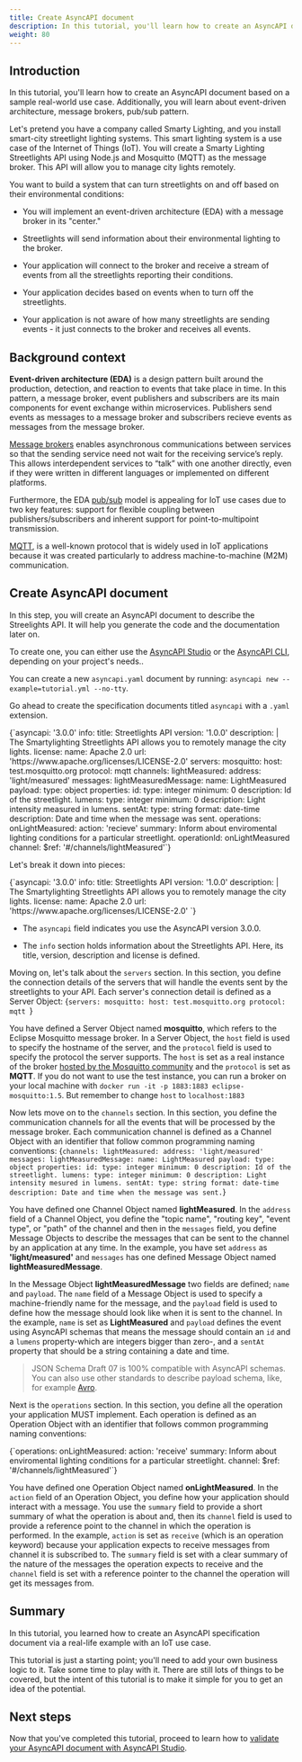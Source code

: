 ```yaml
---
title: Create AsyncAPI document
description: In this tutorial, you'll learn how to create an AsyncAPI document.
weight: 80
---
```


## Introduction

In this tutorial, you'll learn how to create an AsyncAPI document based on a sample real-world use case. Additionally, you will learn about event-driven architecture, message brokers, pub/sub pattern.

Let's pretend you have a company called Smarty Lighting, and you install smart-city streetlight lighting systems. This smart lighting system is a use case of the Internet of Things (IoT). You will create a Smarty Lighting Streetlights API using Node.js and Mosquitto (MQTT) as the message broker. This API will allow you to manage city lights remotely.

You want to build a system that can turn streetlights on and off based on their environmental conditions:

- You will implement an event-driven architecture (EDA) with a message broker in its "center."

- Streetlights will send information about their environmental lighting to the broker.

- Your application will connect to the broker and receive a stream of events from all the streetlights reporting their conditions.

- Your application decides based on events when to turn off the streetlights.

- Your application is not aware of how many streetlights are sending events - it just connects to the broker and receives all events.


## Background context

**Event-driven architecture (EDA)** is a design pattern built around the production, detection, and reaction to events that take place in time. In this pattern, a message broker, event publishers and subscribers are its main components for event exchange within microservices. Publishers send events as messages to a message broker and subscribers recieve events as messages from the message broker.

[Message brokers](/docs/tutorials/getting-started/event-driven-architectures#message-broker) enables asynchronous communications between services so that the sending service need not wait for the receiving service’s reply. This allows interdependent services to “talk” with one another directly, even if they were written in different languages or implemented on different platforms.

Furthermore, the EDA [pub/sub](/docs/tutorials/getting-started/event-driven-architectures#publishersubscriber) model is appealing for IoT use cases due to two key features: support for flexible coupling between publishers/subscribers and inherent support for point-to-multipoint transmission.

[MQTT](https://mqtt.org/), is a well-known protocol that is widely used in IoT applications because it was created particularly to address machine-to-machine (M2M) communication.

## Create AsyncAPI document

In this step, you will create an AsyncAPI document to describe the Streelights API. It will help you generate the code and the documentation later on.

To create one, you can either use the [AsyncAPI Studio](https://studio.asyncapi.com) or the [AsyncAPI CLI](https://github.com/asyncapi/cli), depending on your project's needs..

<Remember>

You can create a new `asyncapi.yaml` document by running:
`asyncapi new --example=tutorial.yml --no-tty`.

</Remember>

Go ahead to create the specification documents titled `asyncapi` with a `.yaml` extension.

<CodeBlock>
{`asyncapi: '3.0.0'
info:
  title: Streetlights API
  version: '1.0.0'
  description: |
    The Smartylighting Streetlights API allows you
    to remotely manage the city lights.
  license:
    name: Apache 2.0
    url: 'https://www.apache.org/licenses/LICENSE-2.0'
servers:
  mosquitto:
    host: test.mosquitto.org
    protocol: mqtt
channels:
  lightMeasured:
  	address: 'light/measured'
	messages:
		lightMeasuredMessage:
			name: LightMeasured
			payload:
				type: object
				properties:
					id:
						type: integer
						minimum: 0
						description: Id of the streetlight.
					lumens:
						type: integer
						minimum: 0
						description: Light intensity measured in lumens.
					sentAt:
						type: string
						format: date-time
						description: Date and time when the message was sent.
operations:
	onLightMeasured:
		action: 'recieve'
		summary: Inform about enviromental lighting conditions for a particular streetlight.
		operationId: onLightMeasured
		channel:
			$ref: '#/channels/lightMeasured'`}
</CodeBlock>

Let's break it down into pieces:

<CodeBlock>
{`asyncapi: '3.0.0'
info:
  title: Streetlights API
  version: '1.0.0'
  description: |
    The Smartylighting Streetlights API allows you
    to remotely manage the city lights.
  license:
    name: Apache 2.0
    url: 'https://www.apache.org/licenses/LICENSE-2.0'
`}
</CodeBlock>

- The `asyncapi` field indicates you use the AsyncAPI version 3.0.0.

- The `info` section holds information about the Streetlights API. Here, its
title, version, description and license is defined.

Moving on, let's talk about the `servers` section. In this section, you define
the connection details of the servers that will handle the events sent by
the streetlights to your API. Each server's connection detail is
defined as a Server Object:
<CodeBlock>
{`servers:
  	mosquitto:
  		host: test.mosquitto.org
    	protocol: mqtt
`}
</CodeBlock>

You have defined a Server Object named **mosquitto**, which
refers to the Eclipse Mosquitto message broker. In a Server Object, the `host`
field is used to specify the hostname of the server, and the `protocol` field is
used to specify the protocol the server supports. The `host` is
set as a real instance of the broker
[hosted by the Mosquitto community](https://test.mosquitto.org/) and the
`protocol` is set as **MQTT**. If you do not want to use the test instance, you can run
a broker on your local machine with `docker run -it -p 1883:1883 eclipse-mosquitto:1.5`.
But remember to change `host` to `localhost:1883`

Now lets move on to the `channels` section. In this section, you define the
communication channels for all the events that will be processed by the message
broker. Each communication channel is defined as a Channel Object with an
identifier that follow common programming naming conventions:
<CodeBlock>
{`channels:
  	lightMeasured:
  		address: 'light/measured'
		messages:
			lightMeasuredMessage:
				name: LightMeasured
				payload:
					type: object
					properties:
						id:
							type: integer
							minimum: 0
							description: Id of the streetlight.
						lumens:
							type: integer
							minimum: 0
							description: Light intensity mesured in lumens.
						sentAt:
							type: string
							format: date-time
							description: Date and time when the message was sent.`}
</CodeBlock>

You have defined one Channel Object named **lightMeasured**. In the `address`
field of a Channel Object, you define the "topic name", "routing key", "event
type", or "path" of the channel and then in the `messages` field, you define
Message Objects to describe the messages that can be sent to the channel by an
application at any time. In the example, you have set `address` as
**'light/measured'** and `messages` has one defined Message Object named
**lightMeasuredMessage**.

In the Message Object **lightMeasuredMessage** two fields are defined; `name` and
`payload`. The `name` field of a Message Object is used to specify a
machine-friendly name for the message, and the `payload` field is used to
define how the message should look like when it is sent to the channel. In the
example, `name` is set as **LightMeasured** and `payload` defines the event using
AsyncAPI schemas that means the message should contain an `id` and a `lumens`
property-which are integers bigger than zero-, and a `sentAt` property that should be a
string containing a date and time.

> JSON Schema Draft 07 is 100% compatible with AsyncAPI schemas. You can also
> use other standards to describe payload schema, like, for example
> [Avro](https://github.com/asyncapi/avro-schema-parser#usage).


Next is the `operations` section. In this section, you define all the
operation your application MUST implement. Each operation is defined as an
Operation Object with an identifier that follows common programming naming
conventions:

<CodeBlock>
{`operations:
	onLightMeasured:
		action: 'receive'
		summary: Inform about enviromental lighting conditions for a particular streetlight.
		channel:
			$ref: '#/channels/lightMeasured'`}
</CodeBlock>

You have defined one Operation Object named **onLightMeasured**. In the `action`
field of an Operation Object, you define how your application should
interact with a message. You use the `summary` field to provide a short summary of
what the operation is about and, then its `channel` field is used to provide a
reference point to the channel in which the operation is performed. In the example,
`action` is set as `receive` (which is an operation keyword) because your
application expects to receive messages from channel it is subscribed to. The
`summary` field is set with a clear summary of the nature of the messages the
operation expects to receive and the `channel` field is set with a reference
pointer to the channel the operation will get its messages from.

## Summary

In this tutorial, you learned how to create an AsyncAPI specification document via a real-life example with an IoT use case.

This tutorial is just a starting point; you'll need to add your own business logic to it. Take some time to play with it. There are still lots of things to be covered, but the intent of this tutorial is to make it simple for you to get an idea of the potential.

## Next steps
Now that you've completed this tutorial, proceed to learn how to [validate your AsyncAPI document with AsyncAPI Studio](https://www.asyncapi.com/docs/tutorials/studio-document-validation).
